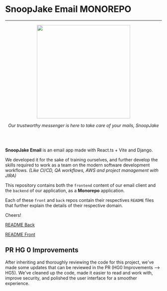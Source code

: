 # SnoopJake Email MONOREPO

--- 

<p align="center">
<img src="https://github.com/Tech-Fellows-SnoopJake/EmailServer/assets/49454068/b2438f2d-fa21-405e-94ed-c5e25c4140ea"  width="300" height="300" />
</p>
<p align="center"><i>Our trustworthy messenger is here to take care of your mails, SnoopJake</i></p>
<br>
<br>

**SnoopJake Email** is an email app made with React.ts + Vite and Django.

We developed it for the sake of training ourselves, and further develop the skills required to work as a team on the modern software development workflows.
_(Like CI/CD, QA workflows, AWS and project management with JIRA)_

This repository contains both the `frontend` content of our email client and the `backend` of our application, as a **Monorepo** application.

Each of these `front` and `back` repos contain their respectives `README` files that further explain the details of their respective domain.

Cheers!

[README Back](../EmailServer/EmailBackend/README.md)

[README Front](../EmailServer/EmailFrontend/README.md)

## PR **HG 0 Improvements**

After inheriting and thoroughly reviewing the code for this project, we've made some updates that can be reviewed in the 
PR (HG0 Improvements  --> HG5). We've cleaned up the code, made it easier to read and work with, improve security, and polished the user interface for 
a smoother experience.

